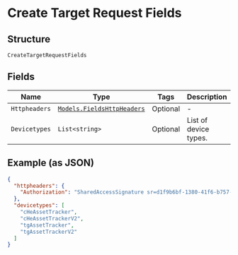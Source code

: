 
# Create Target Request Fields

## Structure

`CreateTargetRequestFields`

## Fields

| Name | Type | Tags | Description |
|  --- | --- | --- | --- |
| `Httpheaders` | [`Models.FieldsHttpHeaders`](../../doc/models/fields-http-headers.md) | Optional | - |
| `Devicetypes` | `List<string>` | Optional | List of device types. |

## Example (as JSON)

```json
{
  "httpheaders": {
    "Authorization": "SharedAccessSignature sr=d1f9b6bf-1380-41f6-b757-d9805e48392b&sig=EF5tnXClw3MWkb84OkIOUhMH%2FaS1DRD2nXT69QR8RD8%3D&skn=TSCCtoken&se=1648827260410"
  },
  "devicetypes": [
    "cHeAssetTracker",
    "cHeAssetTrackerV2",
    "tgAssetTracker",
    "tgAssetTrackerV2"
  ]
}
```

